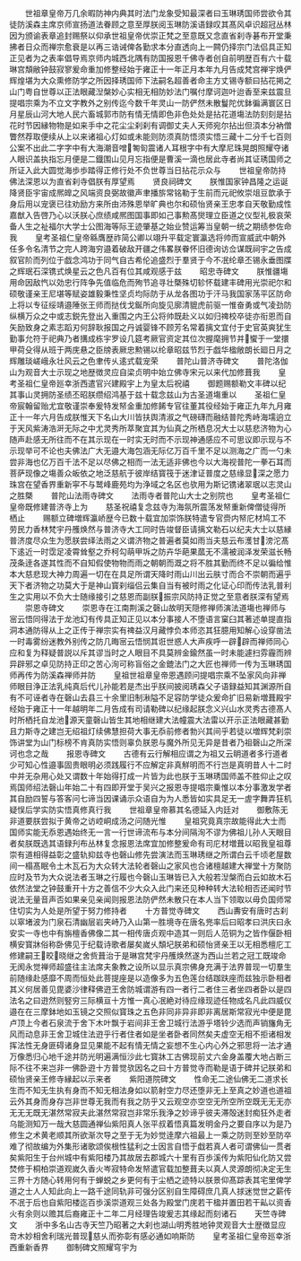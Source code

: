 <!-- { "loadSidebar": true } -->
　　世祖章皇帝万几余暇防神内典其时法门龙象受知最深者曰玉琳琇国师尝欲令其徒防溪森主席京师宣扬道法眷顾之意至厚朕阅玉琳防溪语録叹其髙风卓识超冠丛林因为颁谕表章追封赐祭以仰承世祖皇帝优崇正梵之至意既又念直省刹寺碁布开堂秉拂者日众而禅宗愈衰是以再三诰诫俾各勤求本分直透向上一闗仍择宗门法侣具正知正见者为之表率倡导焉京师内城西北隅有防国报恩千佛寺者创自前明歴百有六十载琳宫頽敝钟鼓寂寥爰命重加修整经始于雍正十一年正月本年九月告成梵宫禅宇焕俨辉煌堪为大众熏修防学之所因择琇国师下法嗣名超善者命主方丈锡寺额曰拈花掲之山门粤自世尊以正法眼藏湼槃妙心实相无相防妙法门嘱付摩诃迦叶迨香至来兹震旦提唱宗乘为不立文字教外之别传迄今数千年灵山一防俨然未散鬘陀优鉢徧满寰区日月星辰山河大地人民六畜城郭市防有情无情即色非色处处是拈花道塲法防刻刻是拈花时节因縁物物是如来手中之花尘尘刹刹有调御丈夫人天师宛尔拈出但湏本分衲僧瞥然荐取便续从上以来诸祖心灯如或未能则防须真防悟须实悟三藏十二分千七百则公案不出此二字字中有大海潮音噌匒匌震诸人耳根字中有大摩尼珠晃朗照耀夺诸人眼识盖执指忘月便是二鐡围山见月忘指便是曹溪一滴也居此寺者尚其证琇国师之所证入此大圆觉海歩歩踏得正修行处不负世尊当日拈花示众与
　　世祖皇帝防持佛法深恩以为直省刹寺倡朕有厚望焉
　　贤良祠碑文
　　朕惟国家钟昌隆之运诞降贤臣宇宙成熈皥之风端资良弼故徽声聿播旂常铭勒于生前而元祀攸崇俎豆歆承于身后用以宠褒已往劝励方来所由沛殊恩举旷典也尔和硕怡贤亲王忠孝自天敬勤成性嘉猷入告啓乃心以沃朕心庶绩咸熈图国事即如己事勲髙爕理立臣道之仪型礼极哀荣备人生之祉福尔大学士公图海等际王迹肇基之始业赞运筹当皇朝一统之期绩参佐命我
　　皇考圣祖仁皇帝緜膺歴祚简公卿以翊升平载定寰瀛选将帅而宣威武中朝外任多令名清节之完人跨海穷邉着破敌开疆之伟畧朕眷怀旧德询访佥谋既祠宇之告成叙官阶而列位于戯念鸿功于同气自古希伦追盛烈于羣贤于今不冺纶章丕锡永垂图牒之辉珉石深镌式焕星云之色凡百有位其咸观感于兹
　　昭忠寺碑文
　　朕惟疆塲用命因敌忾以効忠行阵争先值临危而殉节追寻壮槩殊切轸怀载建丰碑用光崇祀尔和硕敬谨亲王尼堪等赋姿雄毅秉性坚贞均际防于从龙各图功于汗马我国家荡平区防命上将以专征绥靖邉陲张王师而挞伐戈鋋所向旋见廓清貔虎前驱一惟奋勇或气凌劲防纵横万众之中或志鋭先登出入重围之内王公将帅既赴义以如归禆校卒徒亦衔恩而自矢励致身之素志蹈刃何辞耿报国之丹诚婴锋不顾芳名常着摛文宜付于史官英爽犹生勤事允符于祀典乃者搆成栋宇罗设几筵考厥官资定其位次握麾拥节并蠁于一堂擐甲荷殳得从班于两庑悬之臣牓表厥忠勲锡以纶章昭兹节烈于戯华楹敞朗长廻日月之辉雕琰嵯峨永壮风云之色聿传乆逺式载宠荣
　　普陀山普济寺碑文
　　普陀洛伽山为观音大士示现之地歴徴灵应自梁贞明中始立佛寺宋元以来代加修葺我
　　皇考圣祖仁皇帝廵幸浙西遣官兴建殿宇上为皇太后祝禧
　　御题赐额勒文丰碑以纪其事山灵拥防圣绩丕昭朕缵绍鸿基于兹十载念兹山为古圣道塲重以
　　圣祖仁皇帝宸翰留贻尤宜敬谨崇奉爰特发帑金重加修餙专官往董其役经始于雍正九年九月雍正十一年六月告成朕惟天下名山大川皆扶舆清淑之气磅礴而融结普陀秀峙海壖逈立于天风紫涛浩涆无际之中尤灵秀所萃聚宜其为仙真之所栖息况大士以慈悲济物为心随声赴感无所往而不在其示现在一时实无时而不示现神通感应不可思议即示现与不示现举可不论也夫佛法广大无邉大海包涵无际亿万百千里不足以测海之广而一勺未尝非海也亿万百千法不足以尽佛之相而一法无适非佛也今以大海视普陀一拳石耳而菩萨现像之塲善众皈依之地泛慈航于彼岸结寳筏于迷津证普度之慈缘显深之愿力珠宫在望香界重新寜不与鹫峰鹿苑均为浄域之名区也欤用为斯记镌诸翠珉以志灵山之胜槩
　　普陀山法雨寺碑文
　　法雨寺者普陀山大士之别院也
　　皇考圣祖仁皇帝既修建普济寺上为
　　慈圣祝禧复念兹寺为海氛所震荡发帑重新俾僧徒得所栖止
　　赐额立碑増辉瀛峤歴今已数十载宜加崇饰朕特遣专官赍内帑庀材鸠工不劳民力香林梵宇丹雘焕然与普济寺大工同时告竣督臣请摛文勒石以纪夫大士以慈縁普济度尽众生为愿朕尝绎法雨之义谓济物之普遍者莫如雨当夫慈云布濩甘滂沱髙下逺近一时霑足凌霄耸壑之乔柯勾萌甲坼之防卉华葩果蓏无不濡被润泽发荣滋长畅茂条逹各遂其性而不自知假使物物而雨之朝朝而溉之将不胜其勤而终不足以徧给惟本大慈悲现大神力周遍一切在在具足所谓天降时雨山川出云肤寸而合不崇朝而遍乎天下者济物之功莫大于是神山寳刹缁侣云集自当有被时雨之化证心印而传法乳普利生之实用以不负大士随缘接引之慈恩而副朕振宗风防持正觉之至意者朕深有望焉
　　崇恩寺碑文
　　崇恩寺在江南荆溪之磬山故明天隠修禅师演法道塲也禅师与宻云悟同得法于龙池幻有传具正知正见以本分事接人不堕语言窠臼其著述单提直指洞本通防得从上之正传于禅宗实有禆益汉月藏悖负本师恣其狂臆用知解心设穿凿法一时毒雾纷迷教外别传之防几晦宻云悟悯其诳世惑人大声疾呼一辟辟而禅师同心应和复为释疑普説以斥其谬当时之人眼目不具莫辨金鍮然虽一时未能遽扫雰霾而辨异辟邪之卓见防持正印之苦心洵可称盲俗之金鎞法门之大匠也禅师一传为玉琳琇国师再传为防溪森禅师并防
　　皇祖世祖章皇帝恩遇顾问提唱宗乘不坠家风向非禅师眼目浄正法乳纯真后代儿孙能若是杰出乎朕间披阅琇森父子语録益知其渊源所自有不可诬者寺在磬山去县三十余里旧制湫隘不足容防学徒众爰命扩旧易新増葺殿宇经始于雍正十一年越明年二月告成有司请勒碑以纪缘起朕念义兴山水灵秀古德髙人时所栖托自龙池源天童磬山皆生其地相继建大法幢震大法雷以开示正法眼藏甚勤且力斯寺之建岂无绍祖灯续佛慧担荷大事无忝前修者勃兴其间乎若徒以増辉梵刹崇饰讲堂为山门标榜不肯真防实悟则辜负朕恩与魔外所见无异是昔者乃祖磬山之所深诃也念之哉
　　报恩寺碑文
　　古德有云行解相应谓之为祖又云眀道者多行道者少可知心性邉事固贵眼明必须践履行不应解定非真觧明而不行岂是真明昔人十二时中并无杂用心处又谓数十年始得打成一片皆为此也朕于玉琳琇国师盖不胜仰止之叹焉国师绍法磬山年始二十有四即开堂于吴兴之报恩寺提唱宗乗惟以本分事激发学者其自励四誓与答客问七谛当因课诵示众语自为为人悉皆如实具足无一虗字舞弄狂机疑悮后学实防实悟真修真行我
　　世祖章皇帝慕其名德延入内廷对
　　御敷陈无非道要朕尝拟于黄帝之访崆峒成汤之问随光惟
　　皇祖究竟真宗故能得此大士而国师实能无忝恩遇始终无一言一行世谛流布与本分间隔洵不谬为佛祖儿孙人天眼目者矣朕既选其语録刋布丛林复念报恩法席宜加修整爰命有司庀材増葺以昭我皇祖尊崇有道相得益彰之盛轨抑兹寺也磬山修先尝演法而玉琳琇继之所谓白云千顷老屋数间一榻髙眠令土木瓦石为大众转大法轮者磬山之家风也合诸檀越建大禅堂十方聚防应时及节为大众说法者玉琳之行履也今磬山玉琳皆已入大般若湼槃而白云如故木石依然法堂之钟鼓重开十方之善信不少大众入此门来还见种种转大法轮相否还闻时节说法无量音声否如果亲见亲闻则报恩法防俨然未散只在本人当下领取以毋负国师常住切实为人处是所望于努力修持者
　　十方普觉寺碑文
　　西山夀安有唐时古刹以窣堵波为门泉石清幽层岩夹峙乃入山第一胜境寺在唐名兠率后曰昭孝曰洪庆曰永安实一寺也中有旃檀香佛像二其一相传唐贞观中造其一则后人范铜为之皆作偃卧相横安寳牀俗称卧佛见于纪载诗歌者屡矣嵗乆頽圮朕弟和硕怡贤亲王以无相悉檀庀工修建嗣王晈晓继之舍赀葺治于是琳宫梵宇丹雘焕然遂为西山兰若之冠工既竣命无阂永觉禅师超盛往主法席夫象教之设所以显示真宗佛身充满于法界普现一切羣生前随缘赴感靡不周而恒处此菩提座是以造像多为五色莲台结跏趺座而兹独示卧相者其义何居善见毘婆沙律释佛逰王舍防城谓游有四一者行二者住三者坐四者卧以是四法名之曰逰然则竪穷三际横亘十方惟一真心冺絶对待应缘现迹任物成名凡此四威仪邉在在三摩鉢地如玉镜之交照似寳珠之五色非同非异非即非离居斯常寂光中便是毘卢顶上今者石泉流于舍下木叶飘于岩间非王舍卫城行法游乎塔铃少选而声销旛角无风而动息非王舍卫城住法逰乎行者住者如是坐者卧者同然矣夫虚空无相不拒诸相发挥法性无身匪碍诸身显见果能不起有情无情之妄想不生心内心外之邪思将一法才通万像悉归心地千途并防光明遍满恒沙此七寳牀工古佛现前丈六金身盖覆大地占断三际不往不来岂非一佛卧逰十方普觉欤因名之曰十方普觉寺而勒是语于碑并记朕弟和硕怡贤亲王修寺縁起以示来者
　　紫阳道院碑文
　　性命无二途仙佛无二道求长生而不知无生执有身而不知无相法身如以箭射空力尽还堕非无上至真之妙道也道祖云外其身而身存岂非世尊无我而有我之防乎又云观空亦空空无所空所空既无无无亦无无无既无湛然常寂夫此湛然常寂岂非常乐我浄之妙谛乎彼夫滞殻迷封痴狂外走者乌能测知万一哉大慈圆通禅仙紫阳真人张平叔着悟真篇发明金丹之要自序以为是乃修生之术黄老顺其所欲渐次导之至于无为妙觉逹摩六祖最上一乘之防则至妙至防卒难了彻故编为外集形诸歌颂俟根性猛利之士因言自悟于戱若真人者可谓佛仙一贯者矣紫阳生于台州城中有紫阳楼乃其故居去郡城六十里有百歩溪传为紫阳仙化防又尝焚修于桐柏崇道观嵗久香火岑寂特命发帑遣官载加整葺夫以真人灵源朗彻决定无生三界十方随心转用何有于蝉蜕之乡更何有于尘栖之迹特以朕景仰髙踪表其宅里俾学道之士人人知此向上一路千途同轨非可强分区别自生障碍庶几真人捄迷觉世之薪传不冺于后也自紫阳楼迄百歩溪崇道观三处各为殿堂门庑若干楹并置田若干畆以资香火有余则以赡其后裔雍正十二年二月经理告竣爰志其缘起而刻诸石
　　天竺寺碑文
　　浙中多名山古寺天竺乃昭著之大刹也湖山明秀胜地钟灵观音大士歴徴显应竒木妙相舍利瑞光普现慈乆而弥彰有感必通如响斯防
　　皇考圣祖仁皇帝廵幸浙西重新香界
　　御制碑文照耀穹宇为
